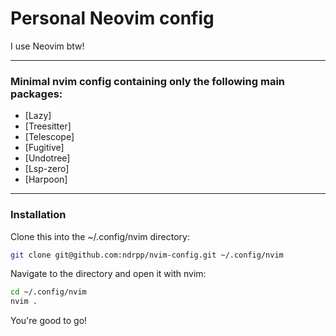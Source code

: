 # Personal Neovim config

I use Neovim btw!

---

### Minimal nvim config containing only the following main packages:
 - [Lazy]
 - [Treesitter]
 - [Telescope]
 - [Fugitive]
 - [Undotree]
 - [Lsp-zero]
 - [Harpoon]

---

### Installation

Clone this into the ~/.config/nvim directory:
```bash
git clone git@github.com:ndrpp/nvim-config.git ~/.config/nvim
```

Navigate to the directory and open it with nvim:
```bash
cd ~/.config/nvim
nvim .
```

You're good to go!
